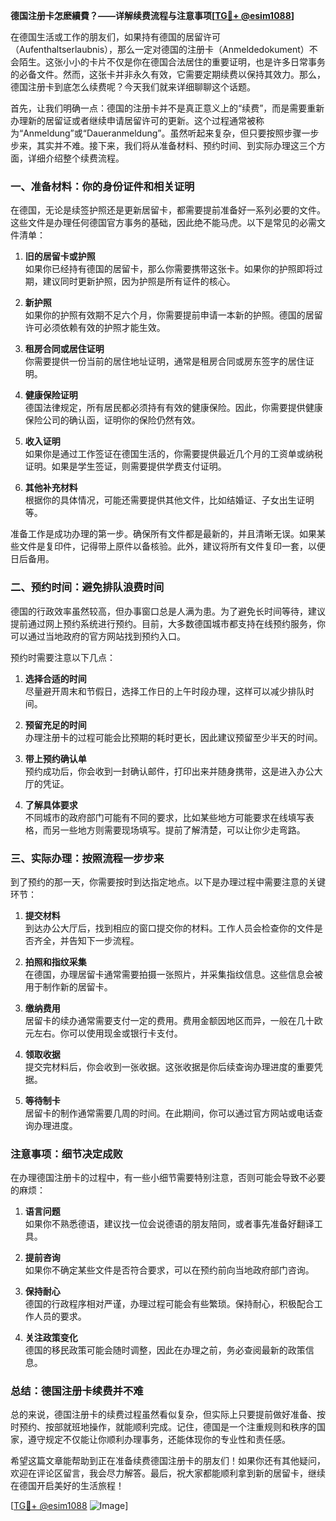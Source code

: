 **德国注册卡怎麽續費？——详解续费流程与注意事项[[TG💪+ @esim1088](https://t.me/s/esim1088)]**

在德国生活或工作的朋友们，如果持有德国的居留许可（Aufenthaltserlaubnis），那么一定对德国的注册卡（Anmeldedokument）不会陌生。这张小小的卡片不仅是你在德国合法居住的重要证明，也是许多日常事务的必备文件。然而，这张卡并非永久有效，它需要定期续费以保持其效力。那么，德国注册卡到底怎么续费呢？今天我们就来详细聊聊这个话题。

首先，让我们明确一点：德国的注册卡并不是真正意义上的“续费”，而是需要重新办理新的居留证或者继续申请居留许可的更新。这个过程通常被称为“Anmeldung”或“Daueranmeldung”。虽然听起来复杂，但只要按照步骤一步步来，其实并不难。接下来，我们将从准备材料、预约时间、到实际办理这三个方面，详细介绍整个续费流程。

### **一、准备材料：你的身份证件和相关证明**

在德国，无论是续签护照还是更新居留卡，都需要提前准备好一系列必要的文件。这些文件是办理任何德国官方事务的基础，因此绝不能马虎。以下是常见的必需文件清单：

1. **旧的居留卡或护照**  
   如果你已经持有德国的居留卡，那么你需要携带这张卡。如果你的护照即将过期，建议同时更新护照，因为护照是所有证件的核心。

2. **新护照**  
   如果你的护照有效期不足六个月，你需要提前申请一本新的护照。德国的居留许可必须依赖有效的护照才能生效。

3. **租房合同或居住证明**  
   你需要提供一份当前的居住地址证明，通常是租房合同或房东签字的居住证明。

4. **健康保险证明**  
   德国法律规定，所有居民都必须持有有效的健康保险。因此，你需要提供健康保险公司的确认函，证明你的保险仍然有效。

5. **收入证明**  
   如果你是通过工作签证在德国生活的，你需要提供最近几个月的工资单或纳税证明。如果是学生签证，则需要提供学费支付证明。

6. **其他补充材料**  
   根据你的具体情况，可能还需要提供其他文件，比如结婚证、子女出生证明等。

准备工作是成功办理的第一步。确保所有文件都是最新的，并且清晰无误。如果某些文件是复印件，记得带上原件以备核验。此外，建议将所有文件复印一套，以便日后备用。

### **二、预约时间：避免排队浪费时间**

德国的行政效率虽然较高，但办事窗口总是人满为患。为了避免长时间等待，建议提前通过网上预约系统进行预约。目前，大多数德国城市都支持在线预约服务，你可以通过当地政府的官方网站找到预约入口。

预约时需要注意以下几点：

1. **选择合适的时间**  
   尽量避开周末和节假日，选择工作日的上午时段办理，这样可以减少排队时间。

2. **预留充足的时间**  
   办理注册卡的过程可能会比预期的耗时更长，因此建议预留至少半天的时间。

3. **带上预约确认单**  
   预约成功后，你会收到一封确认邮件，打印出来并随身携带，这是进入办公大厅的凭证。

4. **了解具体要求**  
   不同城市的政府部门可能有不同的要求，比如某些地方可能要求在线填写表格，而另一些地方则需要现场填写。提前了解清楚，可以让你少走弯路。

### **三、实际办理：按照流程一步步来**

到了预约的那一天，你需要按时到达指定地点。以下是办理过程中需要注意的关键环节：

1. **提交材料**  
   到达办公大厅后，找到相应的窗口提交你的材料。工作人员会检查你的文件是否齐全，并告知下一步流程。

2. **拍照和指纹采集**  
   在德国，办理居留卡通常需要拍摄一张照片，并采集指纹信息。这些信息会被用于制作新的居留卡。

3. **缴纳费用**  
   居留卡的续办通常需要支付一定的费用。费用金额因地区而异，一般在几十欧元左右。你可以使用现金或银行卡支付。

4. **领取收据**  
   提交完材料后，你会收到一张收据。这张收据是你后续查询办理进度的重要凭据。

5. **等待制卡**  
   居留卡的制作通常需要几周的时间。在此期间，你可以通过官方网站或电话查询办理进度。

### **注意事项：细节决定成败**

在办理德国注册卡的过程中，有一些小细节需要特别注意，否则可能会导致不必要的麻烦：

1. **语言问题**  
   如果你不熟悉德语，建议找一位会说德语的朋友陪同，或者事先准备好翻译工具。

2. **提前咨询**  
   如果你不确定某些文件是否符合要求，可以在预约前向当地政府部门咨询。

3. **保持耐心**  
   德国的行政程序相对严谨，办理过程可能会有些繁琐。保持耐心，积极配合工作人员的要求。

4. **关注政策变化**  
   德国的移民政策可能会随时调整，因此在办理之前，务必查阅最新的政策信息。

### **总结：德国注册卡续费并不难**

总的来说，德国注册卡的续费过程虽然看似复杂，但实际上只要提前做好准备、按时预约、按部就班地操作，就能顺利完成。记住，德国是一个注重规则和秩序的国家，遵守规定不仅能让你顺利办理事务，还能体现你的专业性和责任感。

希望这篇文章能帮助到正在准备续费德国注册卡的朋友们！如果你还有其他疑问，欢迎在评论区留言，我会尽力解答。最后，祝大家都能顺利拿到新的居留卡，继续在德国开启美好的生活旅程！

[[TG💪+ @esim1088](https://t.me/s/esim1088) ![Image](https://i.postimg.cc/4NQfJmqS/Snipaste-2025-05-13-00-14-12.png)]